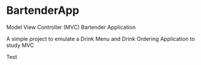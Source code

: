 # BartenderApp
Model View Controller (MVC) Bartender Application

A simple project to emulate a Drink Menu and Drink Ordering Application to study MVC


Test
